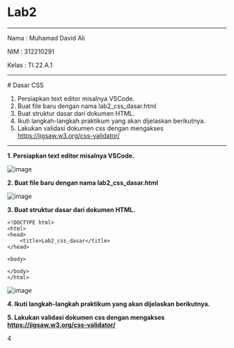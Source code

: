 # Lab2
<hr>
Nama  : Muhamad David Ali

NIM   : 312210291

Kelas : TI.22.A.1
<hr>
# Dasar CSS

1. Persiapkan text editor misalnya VSCode.
2. Buat file baru dengan nama lab2_css_dasar.html
3. Buat struktur dasar dari dokumen HTML.
4. Ikuti langkah-langkah praktikum yang akan dijelaskan berikutnya.
5. Lakukan validasi dokumen css dengan mengakses https://jigsaw.w3.org/css-validator/
<hr>

**1. Persiapkan text editor misalnya VSCode.**

![image](https://github.com/Luxcario/Lab2/assets/116184002/190805c9-dd45-4f9c-9229-9ab02468fb35)

**2. Buat file baru dengan nama lab2_css_dasar.html**

![image](https://github.com/Luxcario/Lab2/assets/116184002/fe9acc16-6bbf-4d67-9711-0671c23a7c31)

**3. Buat struktur dasar dari dokumen HTML.**
```
<!DOCTYPE html>
<html>
<head>
    <title>Lab2_css_dasar</title>
</head>

<body>

</body>
</html>
```

![image](https://github.com/Luxcario/Lab2/assets/116184002/b47a42aa-ddea-430f-a65e-fd7072c2a75f)

**4. Ikuti langkah-langkah praktikum yang akan dijelaskan berikutnya.**


**5. Lakukan validasi dokumen css dengan mengakses https://jigsaw.w3.org/css-validator/**

4
